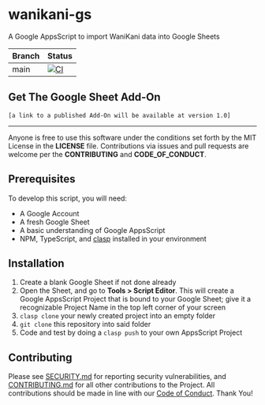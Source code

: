 # wanikani-gs

A Google AppsScript to import WaniKani data into Google Sheets

| Branch  | Status        |
| ------- | ------------- |
| main    | [![CI](https://github.com/bachmacintosh/wanikani-gs/actions/workflows/ci.yml/badge.svg?branch=main)](https://github.com/bachmacintosh/wanikani-gs/actions/workflows/ci.yml)  |

## Get The Google Sheet Add-On

`[a link to a published Add-On will be available at version 1.0]`

---

Anyone is free to use this software under the conditions set forth by the MIT License in the **LICENSE** file. Contributions via issues and pull requests are welcome per the **CONTRIBUTING** and **CODE_OF_CONDUCT**.

## Prerequisites

To develop this script, you will need:

* A Google Account
* A fresh Google Sheet
* A basic understanding of Google AppsScript
* NPM, TypeScript, and [clasp](https://github.com/google/clasp) installed in your environment

## Installation

1. Create a blank Google Sheet if not done already
1. Open the Sheet, and go to **Tools > Script Editor**. This will create a Google AppsScript Project that is bound to your Google Sheet; give it a recognizable Project Name in the top left corner of your screen
1. `clasp clone` your newly created project into an empty folder
1. `git clone` this repository into said folder
1. Code and test by doing a `clasp push` to your own AppsScript Project

## Contributing

Please see [SECURITY.md](https://github.com/bachmacintosh/wanikani-gs/blob/main/SECURITY.md) for reporting security vulnerabilities, and [CONTRIBUTING.md](https://github.com/bachmacintosh/wanikani-gs/blob/main/CONTRIBUTING.md) for all other contributions to the Project. All contributions should be made in line with our [Code of Conduct](https://github.com/bachmacintosh/wanikani-gs/blob/main/CODE_OF_CONDUCT.md). Thank You!